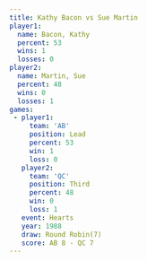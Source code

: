 ```yaml
---
title: Kathy Bacon vs Sue Martin
player1:            
  name: Bacon, Kathy
  percent: 53       
  wins: 1           
  losses: 0         
player2:            
  name: Martin, Sue 
  percent: 48       
  wins: 0           
  losses: 1         
games:
 - player1:        
     team: 'AB'    
     position: Lead
     percent: 53   
     win: 1        
     loss: 0       
   player2:         
     team: 'QC'     
     position: Third
     percent: 48    
     win: 0         
     loss: 1        
   event: Hearts       
   year: 1988          
   draw: Round Robin(7)
   score: AB 8 - QC 7  
---
```


